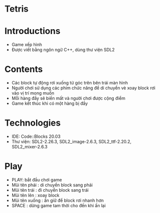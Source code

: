 # Tetris
# Introductions
- Game xếp hình
- Được viết bằng ngôn ngữ C++, dùng thư viện SDL2
# Contents
- Các block tự động rơi xuống từ góc trên bên trái màn hình
- Người chơi sử dụng các phim chức năng để di chuyển vè xoay block rơi vào vị trí mong muốn
- Mỗi hàng đầy sẽ biến mất và người chơi được cộng điểm
- Game kết thúc khi có một hàng bị đầy
# Technologies
- IDE: Code::Blocks 20.03
- Thư viện: SDL2-2.26.3, SDL2_image-2.6.3, SDL2_ttf-2.20.2, SDL2_mixer-2.6.3
# Play
- PLAY: bắt đầu chơi game
- Mũi tên phải : di chuyển block sang phải
- Mũi tên trái : đi chuyển block sang trái
- Mũi tên lên : xoay block
- Mũi tên xuống : ấn giữ để block rơi nhanh hơn
- SPACE : dừng game tam thời cho đến khi ấn lại
